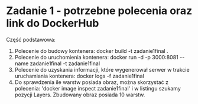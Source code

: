 # Zadanie 1 - potrzebne polecenia oraz link do DockerHub
Część podstawowa:
1. Polecenie do budowy kontenera: docker build -t zadanie1final .
2. Polecenie do uruchomienia kontenera: docker run -d -p 3000:8081 --name zadanie1final -t zadanie1final
3. Polecenie do uzyskania informacji, które wygenerował serwer w trakcie uruchamiania kontenera: docker logs -f zadanie1final
4. Do sprawdzenia ile warstw posiada obraz, można skorzystać z polecenia: 'docker image inspect zadanie1final' i w listingu szukamy pozycji Layers. Zbudowany obraz posiada 10 warstw.

